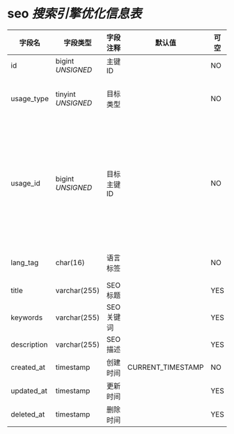# seo *搜索引擎优化信息表*

| 字段名 | 字段类型 | 字段注释 | 默认值 | 可空 | 备注 |
| --- | --- | --- | --- | --- | --- |
| id | bigint *UNSIGNED* | 主键 ID | | NO | 自动递增 |
| usage_type | tinyint *UNSIGNED* | 目标类型 |  | NO | 1.用户 / 2.小组 / 3.话题 / 4.帖子 / 5.评论 |
| usage_id | bigint *UNSIGNED* | 目标主键 ID |  | NO | 1.关联字段 users->id<br>2.关联字段 groups->id<br>3.关联字段 hashtags->id<br>4.关联字段 posts->id<br>5.关联字段 comments->id |
| lang_tag | char(16) | 语言标签 |  | NO | 参见「[多语言唯一性逻辑](../../extensions/multilingual.md)」 |
| title | varchar(255) | SEO 标题 |  | YES |  |
| keywords | varchar(255) | SEO 关键词 |  | YES |  |
| description | varchar(255) | SEO 描述 |  | YES |  |
| created_at | timestamp | 创建时间 | CURRENT_TIMESTAMP | NO |  |
| updated_at | timestamp | 更新时间 |  | YES |  |
| deleted_at | timestamp | 删除时间 |  | YES |  |
